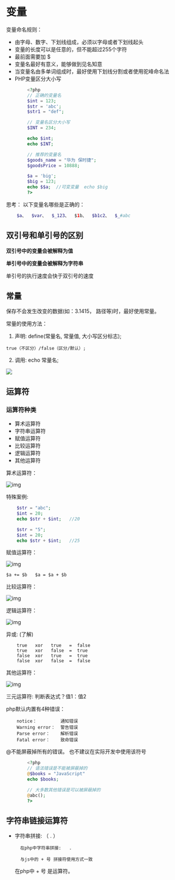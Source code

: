 # 变量

变量命名规则：

- 由字母、数字、下划线组成，必须以字母或者下划线起头
- 变量的长度可以是任意的，但不能超过255个字符
- 最前面需要加 $
- 变量名最好有意义，能够做到见名知意
- 当变量名由多单词组成时，最好使用下划线分割或者使用驼峰命名法
- PHP变量区分大小写

```php
        <?php 
        // 正确的变量名
        $int = 123;
        $str = 'abc';
        $str1 = "def";

        // 变量名区分大小写
        $INT = 234;

        echo $int;
        echo $INT;

        // 推荐的变量名
        $goods_name = "华为 保时捷";
        $goodsPrice = 10888;

        $a = 'big';
        $big = 123;
        echo $$a;  //可变变量  echo $big
        ?>
```

思考：
以下变量名哪些是正确的：

```php
    $a、  $var、  $_123、  $1b、  $b1c2、  $_#abc  
```


## 双引号和单引号的区别


**双引号中的变量会被解释为值**

**单引号中的变量会被解释为字符串**

  单引号的执行速度会快于双引号的速度


##  常量


保存不会发生改变的数据(如：3.1415， 路径等)时，最好使用常量。

 常量的使用方法：

   1) 声明:  define(常量名,  常量值,  大小写区分标志);   

	true（不区分）/false（区分/默认）;

   2) 调用:  echo  常量名;

   ![](../media/1533698709352.png)


##  运算符


### 运算符种类

- 算术运算符
- 字符串运算符
- 赋值运算符
- 比较运算符
- 逻辑运算符
- 其他运算符

算术运算符：

![img](../media/wpsEA60.tmp.jpg)

特殊案例:
```php
    $str = "abc";
    $int = 20;
    echo $str + $int;   //20

    $str = "5";
    $int = 20;
    echo $str + $int;   //25
```

赋值运算符：

![img](../media/wps7D4D.tmp.jpg)

`$a += $b   $a = $a + $b`

比较运算符：

 ![img](../media/wpsCF.tmp.jpg)

逻辑运算符：

![img](../media/wps5CD4.tmp.jpg)

异或: (了解)
```
    true   xor   true   =  false
    true   xor   false  =  true
    false  xor   true   =  true
    false  xor   false  =  false
```

其他运算符：

![img](../media/wps3355.tmp.jpg)

三元运算符: 判断表达式？值1：值2

php默认内置有4种错误： 

```
    notice：         通知错误
    Warning error：  警告错误
    Parse error：    解析错误
    Fatal error：    致命错误 
```
@不能屏蔽掉所有的错误。 也不建议在实际开发中使用该符号
```php
        <?php 
        // 语法错误是不能被屏蔽掉的
        @$books = "JavaScript"
        echo $books;

        // 大多数其他错误是可以被屏蔽掉的
        @abc();
        ?>
```


##  字符串链接运算符

- 字符串拼接:  （ . ）  

        在php中字符串拼接:   .  

        与js中的 + 号 拼接符使用方式一致
   
   在php中  + 号 是运算符。

